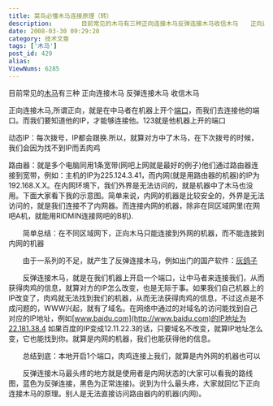 ```yaml
---
title: 菜鸟必懂木马连接原理（转）
description:        目前常见的木马有三种正向连接木马反弹连接木马收信木马　　正向连接木马,所谓正向，就是在中马者在机器上开个端口，而我们去连接他的端口。而我们要知道他的IP，才能够连接他。123就是他机器上开的端口　　动态IP：每次拨号，IP都会跟换.所以，就算对方中了木马，在下次拨号的时候，我们会因为找不到IP而丢肉鸡
date: 2008-03-30 09:29:20
category: 技术文章
tags: ['木马']
post_id: 429
alias:
ViewNums: 6285
---
```


目前常见的[木马](http://www.virus-info.cn/virus/Trojan.html)有三种 正向连接木马 反弹连接木马 收信木马

正向连接木马,所谓正向，就是在中马者在机器上开个[端口](/blog/0-to-33600-port)，而我们去连接他的端口。而我们要知道他的IP，才能够连接他。123就是他机器上开的端口

动态IP：每次拨号，IP都会跟换.所以，就算对方中了木马，在下次拨号的时候，我们会因为找不到IP而丢肉鸡

路由器：就是多个电脑同用1条宽带(网吧上网就是最好的例子)他们通过路由器连接到宽带，例如：主机的IP为225.124.3.41，而内网(就是用路由器的机器)的IP为192.168.X.X。在内网环境下，我们外界是无法访问的，就是机器中了木马也没用。下面大家看下我的示意图。简单来说，内网的机器是比较安全的，外界是无法访问的，就是我们连接不了内网器。而连接内网的机器，除非在同区域网里(在网吧A机，就能用RIDMIN连接网吧的B机).

　　简单总结：在不同区域网下，正向木马只能连接到外网的机器，而不能连接到内网的机器

　　由于一系列的不足，就产生了反弹连接木马，例如出门的国产软件：[灰鸽子](http://www.virus-info.cn//tags/%E7%81%B0%E9%B8%BD%E5%AD%90)

　　反弹连接木马，就是在我们机器上开启一个端口，让中马者来连接我们，从而获得肉鸡的信息，就算对方的IP怎么改变，也是无际于事。如果我们自己机器上的IP改变了，肉鸡就无法找到我们的机器，从而无法获得肉鸡的信息，不过这点是不成问题的，WWW兴起，就有了域名。在网络中通过的对域名的访问能找到自己对应的IP地址，例如[www.baidu.com](http://www.baidu.com)的IP地址为22.181.38.4 如果百度的IP变成12.11.22.3的话，只要域名不改变，就算IP地址怎么变，它也能找到你。就算是内网的机器，我们也能获得他的信息。

　　总结到底：本地开启1个端口，肉鸡连接上我们，就算是内外网的机器也可以

　　反弹连接木马最头疼的地方就是使用者是内网状态的(大家可以看我的路线图，蓝色为反弹连接，黑色为正常连接)。说到为什么最头疼，大家就回忆下正向连接木马的原理。别人是无法直接访问路由器内的机器(内网)。

